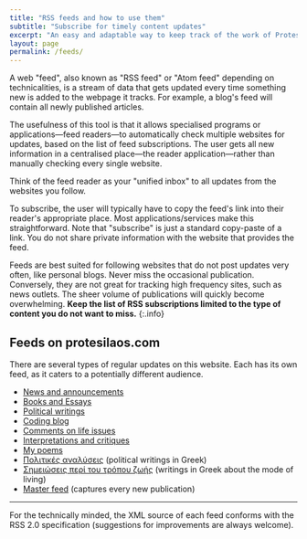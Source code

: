 ```yaml
---
title: "RSS feeds and how to use them"
subtitle: "Subscribe for timely content updates"
excerpt: "An easy and adaptable way to keep track of the work of Protesilaos Stavrou."
layout: page
permalink: /feeds/
---
```


A web "feed", also known as "RSS feed" or "Atom feed" depending on
technicalities, is a stream of data that gets updated every time
something new is added to the webpage it tracks.  For example, a blog's
feed will contain all newly published articles.

The usefulness of this tool is that it allows specialised programs or
applications—feed readers—to automatically check multiple websites for
updates, based on the list of feed subscriptions.  The user gets all new
information in a centralised place—the reader application—rather than
manually checking every single website.

Think of the feed reader as your "unified inbox" to all updates from the
websites you follow.

To subscribe, the user will typically have to copy the feed's link into
their reader's appropriate place.  Most applications/services make this
straightforward.  Note that "subscribe" is just a standard copy-paste of
a link.  You do not share private information with the website that
provides the feed.

Feeds are best suited for following websites that do not post updates
very often, like personal blogs.  Never miss the occasional publication.
Conversely, they are not great for tracking high frequency sites, such
as news outlets.  The sheer volume of publications will quickly become
overwhelming.  **Keep the list of RSS subscriptions limited to the type
of content you do not want to miss.**
{:.info}

## Feeds on protesilaos.com

There are several types of regular updates on this website.  Each has
its own feed, as it caters to a potentially different audience.

* [News and announcements](https://protesilaos.com/news.xml)
* [Books and Essays](https://protesilaos.com/books.xml)
* [Political writings](https://protesilaos.com/politics.xml)
* [Coding blog](https://protesilaos.com/codelog.xml)
* [Comments on life issues](https://protesilaos.com/commentary.xml)
* [Interpretations and critiques](https://protesilaos.com/interpretations.xml)
* [My poems](https://protesilaos.com/poems.xml)
* [Πολιτικές αναλύσεις](https://protesilaos.com/greek.xml) (political writings in Greek)
* [Σημειώσεις περί του τρόπου ζωής](https://protesilaos.com/life.xml) (writings in Greek about the mode of living)
* [Master feed](https://protesilaos.com/master.xml) (captures every new publication)

* * *

For the technically minded, the XML source of each feed conforms with
the RSS 2.0 specification (suggestions for improvements are always
welcome).
